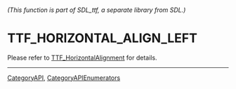 ###### (This function is part of SDL_ttf, a separate library from SDL.)
# TTF_HORIZONTAL_ALIGN_LEFT

Please refer to [TTF_HorizontalAlignment](TTF_HorizontalAlignment) for details.

----
[CategoryAPI](CategoryAPI), [CategoryAPIEnumerators](CategoryAPIEnumerators)

